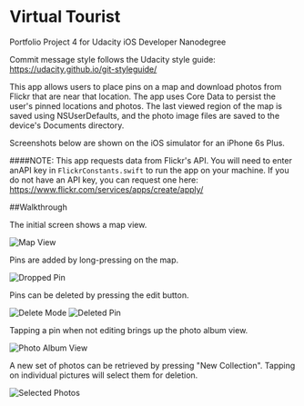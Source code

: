 # Virtual Tourist
Portfolio Project 4 for Udacity iOS Developer Nanodegree

Commit message style follows the Udacity style guide: https://udacity.github.io/git-styleguide/

This app allows users to place pins on a map and download photos from Flickr that are near that location.
The app uses Core Data to persist the user's pinned locations and photos. The last viewed region of the map is saved using NSUserDefaults, and the photo image files are saved to the device's Documents directory.

Screenshots below are shown on the iOS simulator for an iPhone 6s Plus.

####NOTE: 
This app requests data from Flickr's API.  You will need to enter anAPI key in `FlickrConstants.swift` to run the app on your machine. If you do not have an API key, you can request one here: https://www.flickr.com/services/apps/create/apply/

##Walkthrough

The initial screen shows a map view.

![Map View](screenshots/map_view.png)

Pins are added by long-pressing on the map.

![Dropped Pin](screenshots/dropped_pin.png)

Pins can be deleted by pressing the edit button.

![Delete Mode](screenshots/remove_pins.png)
![Deleted Pin](screenshots/deleted_pin.png)

Tapping a pin when not editing brings up the photo album view.

![Photo Album View](screenshots/photo_album_view.png)

A new set of photos can be retrieved by pressing "New Collection".  Tapping on individual pictures will select them 
for deletion.

![Selected Photos](screenshots/selected_photos.png)

